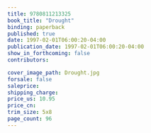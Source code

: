```yaml
---
title: 9780811213325
book_title: "Drought"
binding: paperback
published: true
date: 1997-02-01T06:00:20-04:00
publication_date: 1997-02-01T06:00:20-04:00
show_in_forthcoming: false
contributors:

cover_image_path: Drought.jpg
forsale: false
saleprice:
shipping_charge:
price_us: 10.95
price_cn:
trim_size: 5x8
page_count: 96
---
```



